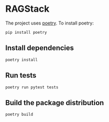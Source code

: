 # RAGStack

The project uses [poetry](https://python-poetry.org/).
To install poetry:

```shell
pip install poetry
```

## Install dependencies
```shell
poetry install
```

## Run tests
```shell
poetry run pytest tests
```

## Build the package distribution
```shell
poetry build
```
